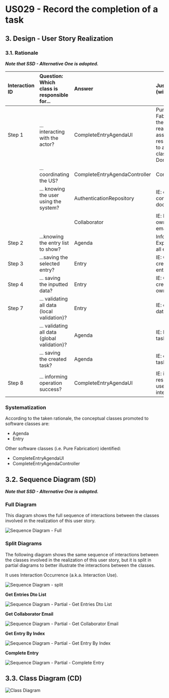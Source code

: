 # US029 - Record the completion of a task 

## 3. Design - User Story Realization 

### 3.1. Rationale

_**Note that SSD - Alternative One is adopted.**_

| Interaction ID | Question: Which class is responsible for...   | Answer                        | Justification (with patterns)                                                                                 |
|:---------------|:----------------------------------------------|:------------------------------|:--------------------------------------------------------------------------------------------------------------|
| Step 1  		     | 	... interacting with the actor?              | CompleteEntryAgendaUI         | Pure Fabrication: there is no reason to assign this responsibility to any existing class in the Domain Model. |
| 			  		        | 	... coordinating the US?                     | CompleteEntryAgendaController | Controller                                                                                                    |
| 			  		        | ... knowing the user using the system?        | AuthenticationRepository      | IE: cf. A&A component documentation.                                                                          |
| 			  		        | 							                                       | Collaborator                  | IE: knows its own data (e.g. email)                                                                           |
| Step 2  		     | 	...knowing the entry list to show?           | Agenda                        | Information Expert: owns all entries.                                                                         |
| Step 3  		     | 	...saving the selected entry?                | Entry                         | IE: Object created has a entry.                                                                               |
| Step 4  		     | 	... saving the inputted data?                | Entry                         | IE: Object created has its own data.                                                                          |           
| Step 7  		     | 	... validating all data (local validation)?  | Entry                         | IE: owns its data.                                                                                            | 
| 			  		        | 	... validating all data (global validation)? | Agenda                        | IE: knows all tasks.                                                                                          | 
| 			  		        | 	... saving the created task?                 | Agenda                        | IE: owns all tasks.                                                                                           | 
| Step 8  		     | 	... informing operation success?             | CompleteEntryAgendaUI         | IE: is responsible for user interactions.                                                                     | 

### Systematization ##

According to the taken rationale, the conceptual classes promoted to software classes are: 

* Agenda
* Entry

Other software classes (i.e. Pure Fabrication) identified: 

* CompleteEntryAgendaUI  
* CompleteEntryAgendaController


## 3.2. Sequence Diagram (SD)

_**Note that SSD - Alternative One is adopted.**_

### Full Diagram

This diagram shows the full sequence of interactions between the classes involved in the realization of this user story.

![Sequence Diagram - Full](svg/us029-sequence-diagram-full.svg)

### Split Diagrams

The following diagram shows the same sequence of interactions between the classes involved in the realization of this user story, but it is split in partial diagrams to better illustrate the interactions between the classes.

It uses Interaction Occurrence (a.k.a. Interaction Use).

![Sequence Diagram - split](svg/us029-sequence-diagram-split.svg)

**Get Entries Dto List**

![Sequence Diagram - Partial - Get Entries Dto List](svg/us029-sequence-diagram-partial-get-entries-dto-list.svg)

**Get Collaborator Email**

![Sequence Diagram - Partial - Get Collaborator Email](svg/us029-sequence-diagram-partial-get-collaborator-email.svg)

**Get Entry By Index**

![Sequence Diagram - Partial - Get Entry By Index](svg/us029-sequence-diagram-partial-get-entry-by-index.svg)

**Complete Entry**

![Sequence Diagram - Partial - Complete Entry](svg/us029-sequence-diagram-partial-complete-entry.svg)

## 3.3. Class Diagram (CD)

![Class Diagram](svg/us029-class-diagram.svg)